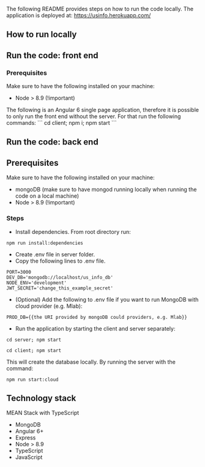 The following README provides steps on how to run the code locally.
The application is deployed at: https://usinfo.herokuapp.com/
## How to run locally



Run the code: front end
---------------
### Prerequisites
Make sure to have the following installed on your machine:
- Node > 8.9 (!important)
<a/>
The following is an Angular 6 single page application, therefore it is possible to only run the front end without the server.
For that run the following commands:
```
cd client; npm i; npm start
```

Run the code: back end
---------------
## Prerequisites
Make sure to have the following installed on your machine:
- mongoDB (make sure to have mongod running locally when running the code on a local machine)
- Node > 8.9 (!important)
### Steps
- Install dependencies. From root directory run:
```
npm run install:dependencies
```
- Create .env file in server folder.
- Copy the following lines to .env file.
```
PORT=3000
DEV_DB='mongodb://localhost/us_info_db'
NODE_ENV='development'
JWT_SECRET='change_this_example_secret'
```
- (Optional) Add the following to .env file if you want to run MongoDB with cloud provider (e.g. Mlab):
```
PROD_DB={{the URI provided by mongoDB could providers, e.g. Mlab}}
```
- Run the application by starting the client and server separately:
```
cd server; npm start
```
```
cd client; npm start
```
This will create the database locally. By running the server with the command:
```
npm run start:cloud
```
## Technology stack
MEAN Stack with TypeScript
- MongoDB
- Angular 6+
- Express
- Node > 8.9
- TypeScript
- JavaScript
